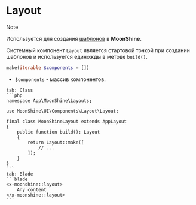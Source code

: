 # Layout

> [!NOTE]
> Используется для создания [шаблонов](/docs/{{version}}/appearance/layout) в **MoonShine**.

Системный компонент `Layout` является стартовой точкой при создании шаблонов и используется единожды в методе `build()`.

```php
make(iterable $components = [])
```

- `$components` - массив компонентов.

~~~tabs
tab: Class
```php
namespace App\MoonShine\Layouts;

use MoonShine\UI\Components\Layout\Layout;

final class MoonShineLayout extends AppLayout
{
    public function build(): Layout
    {
        return Layout::make([
            // ...
        ]);
    }
}
```
tab: Blade
```blade
<x-moonshine::layout>
    Any content
</x-moonshine::layout>
```
~~~
